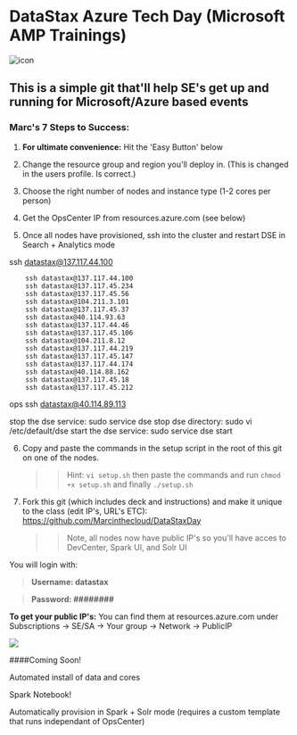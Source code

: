DataStax Azure Tech Day (Microsoft AMP Trainings)
===================
![icon](http://i.imgur.com/FoIOBlt.png)

This is a simple git that'll help SE's get up and running for Microsoft/Azure based events
----------

### Marc's **7** Steps to Success:

1. **For ultimate convenience:** Hit the 'Easy Button' below

2. Change the resource group and region you'll deploy in. (This is changed in the users profile. Is correct.)
3. Choose the right number of nodes and instance type (1-2 cores per person)

4. Get the OpsCenter IP from resources.azure.com (see below)

5. Once all nodes have provisioned, ssh into the cluster and restart DSE in Search + Analytics mode

ssh datastax@137.117.44.100


        ssh datastax@137.117.44.100
        ssh datastax@137.117.45.234
        ssh datastax@137.117.45.56
        ssh datastax@104.211.3.101
        ssh datastax@137.117.45.37
        ssh datastax@40.114.93.63
        ssh datastax@137.117.44.46
        ssh datastax@137.117.45.106
        ssh datastax@104.211.8.12
        ssh datastax@137.117.44.219
        ssh datastax@137.117.45.147
        ssh datastax@137.117.44.174
        ssh datastax@40.114.88.162
        ssh datastax@137.117.45.18
        ssh datastax@137.117.45.212
        
 ops   ssh datastax@40.114.89.113


 stop the dse service:  sudo service dse stop
 dse directory:         sudo vi /etc/default/dse
 start the dse service: sudo service dse start

6. Copy and paste the commands in the setup script in the root of this git on one of the nodes.

    >>Hint: `vi setup.sh` then paste the commands and run `chmod +x setup.sh` and finally `./setup.sh`

7. Fork this git (which includes deck and instructions) and make it unique to the class (edit IP's, URL's ETC): https://github.com/Marcinthecloud/DataStaxDay

    >>Note, all nodes now have public IP's so you'll have acces to DevCenter, Spark UI, and Solr UI


You will login with:

>**Username: datastax**

>**Password: ########**

**To get your public IP's:** You can find them at resources.azure.com under Subscriptions -> SE/SA -> Your group -> Network -> PublicIP

<a href="https://portal.azure.com/#create/Microsoft.Template/uri/https%3A%2F%2Fraw.githubusercontent.com%2FMarcintheCloud%2FAzureTechDaySetup%2Fmaster%2Fsingledc%2FmainTemplate.json" target="_blank">
    <img src="http://susankaywyatt.com/wp-content/uploads/2010/10/staples-easy-button.png"/>
</a>



####Coming Soon!

Automated install of data and cores

Spark Notebook!

Automatically provision in Spark + Solr mode (requires a custom template that runs independant of OpsCenter)
